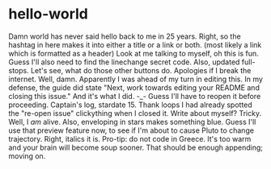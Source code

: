 # hello-world
Damn world has never said hello back to me in 25 years.
Right, so the hashtag in here makes it into either a title or a link or both.
(most likely a link which is formatted as a header)
Look at me talking to myself, oh this is fun.
Guess I'll also need to find the linechange secret code.
Also, updated full-stops.
Let's see, what do those other buttons do.
Apologies if I break the internet.
Well, damn.
Apparently I was ahead of my turn in editing this.
In my defense, the guide did state "Next, work towards editing your README and closing this issue."
And it's what I did. -_-
Guess I'll have to reopen it before proceeding.
Captain's log, stardate 15.
Thank loops I had already spotted the "re-open issue" clickything when I closed it.
Write about myself?
Tricky.
Well, I *am* alive.
Also, enveloping in stars makes something blue.
Guess I'll use that preview feature now, to see if I'm about to cause Pluto to change trajectory.
Right, italics it is.
Pro-tip: do not code in Greece.
It's too warm and your brain will become soup sooner.
That should be enough appending; moving on.
